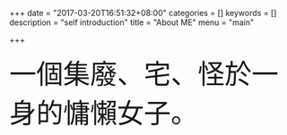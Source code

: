 +++
date = "2017-03-20T16:51:32+08:00"
categories = []
keywords = []
description = "self introduction"
title = "About ME"
menu = "main"

+++

<font size=14>一個集廢、宅、怪於一身的慵懶女子。</font>


